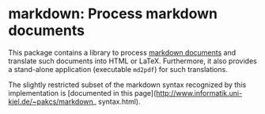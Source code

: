 markdown: Process markdown documents
====================================

This package contains a library to process
[markdown documents](http://en.wikipedia.org/wiki/Markdown)
and translate such documents into HTML or LaTeX.
Furthermore, it also provides a stand-alone application
(executable `md2pdf`) for such translations.

The slightly restricted subset of the markdown syntax recognized by
this implementation is
[documented in this page](http://www.informatik.uni-kiel.de/~pakcs/markdown_
syntax.html).

